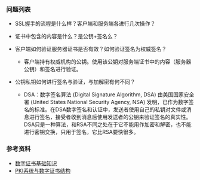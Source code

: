 ### 问题列表

*	SSL握手的流程是什么样？客户端和服务端各进行几次操作？
*	证书中包含的内容是什么？是公钥+签名么？
*	客户端如何验证服务器证书是否有效？如何验证签名为权威签名？
	
	*	客户端持有权威机构的公钥。使用该公钥对服务端证书中的内容（服务器公钥）和签名进行验证。

*	公钥私钥如何进行签名与验证，与加解密有何不同？
	
	*	DSA：数字签名算法 (Digital Signature Algorithm, DSA) 由美国国家安全署 (United States National Security Agency, NSA) 发明，已作为数字签名的标准。在DSA数字签名和认证中，发送者使用自己的私钥对文件或消息进行签名，接受者收到消息后使用发送者的公钥来验证签名的真实性。DSA只是一种算法，和RSA不同之处在于它不能用作加密和解密，也不能进行密钥交换，只用于签名，它比RSA要快很多。

### 参考资料

*	[数字证书基础知识](http://www.enkichen.com/2016/02/26/digital-certificate-based/)
*	[PKI系统与数字证书结构](http://www.enkichen.com/2016/04/12/certification-and-pki/)


